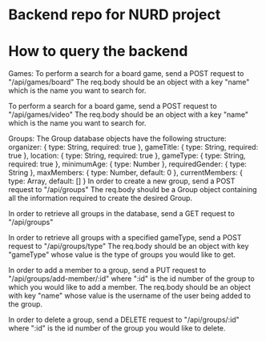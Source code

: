 # Backend repo for NURD project

# How to query the backend

Games:
To perform a search for a board game, send a POST request to "/api/games/board"
The req.body should be an object with a key "name" which is the name you want to search for.

To perform a search for a board game, send a POST request to "/api/games/video"
The req.body should be an object with a key "name" which is the name you want to search for.

Groups:
The Group database objects have the following structure:
organizer: {
    type: String,
    required: true
  },
  gameTitle: {
    type: String,
    required: true
  },
  location: {
      type: String,
      required: true
  },
  gameType: {
    type: String,
    required: true
  },
  minimumAge: {
    type: Number
  },
  requiredGender: {
    type: String
  },
  maxMembers: {
    type: Number,
    default: 0
  },
  currentMembers: {
    type: Array,
    default: []
  }
  In order to create a new group, send a POST request to "/api/groups"
  The req.body should be a Group object containing all the information required to create the desired Group.

  In order to retrieve all groups in the database, send a GET request to "/api/groups"
  
  In order to retrieve all groups with a specified gameType, send a POST request to "/api/groups/type"
  The req.body should be an object with key "gameType" whose value is the type of groups you would like to get.

  In order to add a member to a group, send a PUT request to "/api/groups/add-member/:id" where ":id" is the id number of the group to which you would like to add a member.
  The req.body should be an object with key "name" whose value is the username of the user being added to the group.

  In order to delete a group, send a DELETE request to "/api/groups/:id" where ":id" is the id number of the group you would like to delete.